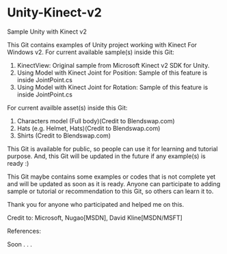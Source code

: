 # Unity-Kinect-v2
Sample Unity with Kinect v2

This Git contains examples of Unity project working with Kinect For Windows v2. 
For current available sample(s) inside this Git:

1. KinectView: Original sample from Microsoft Kinect v2 SDK for Unity.
2. Using Model with Kinect Joint for Position: Sample of this feature is inside JointPoint.cs
3. Using Model with Kinect Joint for Rotation: Sample of this feature is inside JointPoint.cs

For current availble asset(s) inside this Git:

1. Characters model (Full body)(Credit to Blendswap.com)
2. Hats (e.g. Helmet, Hats)(Credit to Blendswap.com)
3. Shirts (Credit to Blendswap.com)

This Git is available for public, so people can use it for learning and tutorial purpose.
And, this Git will be updated in the future if any example(s) is ready :)

This Git maybe contains some examples or codes that is not complete yet and will be updated as soon as it is ready.
Anyone can participate to adding sample or tutorial or recommendation to this Git, so others can learn it to.

Thank you for anyone who participated and helped me on this.

Credit to:
Microsoft,
Nugao[MSDN],
David Kline[MSDN/MSFT]

References:

Soon . . . 
